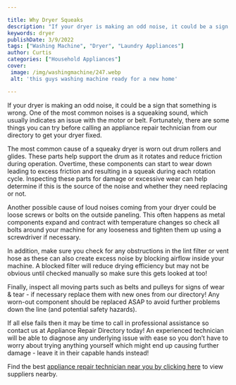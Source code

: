 ```yaml
---

title: Why Dryer Squeaks
description: "If your dryer is making an odd noise, it could be a sign that something is wrong. One of the most common noises is a squeaking sou...swipe up to find out"
keywords: dryer
publishDate: 3/9/2022
tags: ["Washing Machine", "Dryer", "Laundry Appliances"]
author: Curtis
categories: ["Household Appliances"]
cover: 
 image: /img/washingmachine/247.webp
 alt: 'this guys washing machine ready for a new home'

---
```


If your dryer is making an odd noise, it could be a sign that something is wrong. One of the most common noises is a squeaking sound, which usually indicates an issue with the motor or belt. Fortunately, there are some things you can try before calling an appliance repair technician from our directory to get your dryer fixed.

The most common cause of a squeaky dryer is worn out drum rollers and glides. These parts help support the drum as it rotates and reduce friction during operation. Overtime, these components can start to wear down leading to excess friction and resulting in a squeak during each rotation cycle. Inspecting these parts for damage or excessive wear can help determine if this is the source of the noise and whether they need replacing or not.

Another possible cause of loud noises coming from your dryer could be loose screws or bolts on the outside paneling. This often happens as metal components expand and contract with temperature changes so check all bolts around your machine for any looseness and tighten them up using a screwdriver if necessary. 

In addition, make sure you check for any obstructions in the lint filter or vent hose as these can also create excess noise by blocking airflow inside your machine. A blocked filter will reduce drying efficiency but may not be obvious until checked manually so make sure this gets looked at too! 
 
Finally, inspect all moving parts such as belts and pulleys for signs of wear & tear - if necessary replace them with new ones from our directory! Any worn-out component should be replaced ASAP to avoid further problems down the line (and potential safety hazards). 
 
If all else fails then it may be time to call in professional assistance so contact us at Appliance Repair Directory today! An experienced technician will be able to diagnose any underlying issue with ease so you don’t have to worry about trying anything yourself which might end up causing further damage - leave it in their capable hands instead!

Find the best <a href="/pages/appliance-repair-technicians/">appliance repair technician near you by clicking here</a> to view suppliers nearby.

